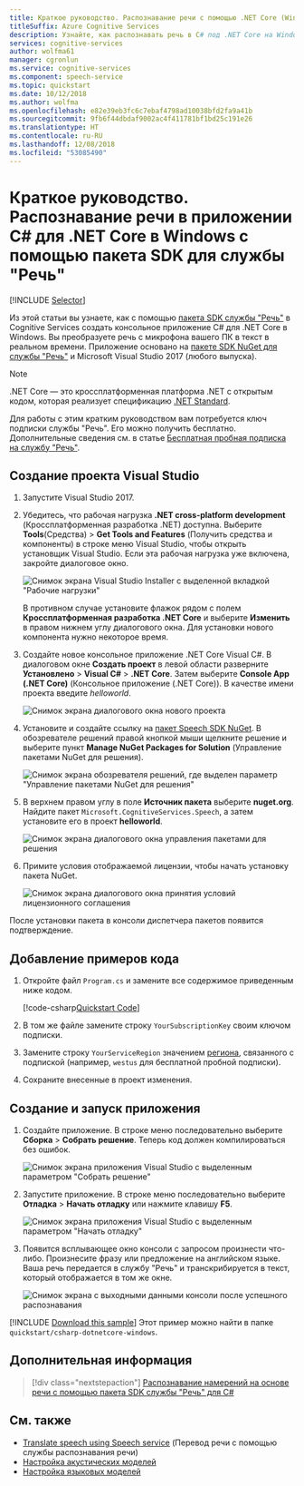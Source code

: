 ```yaml
---
title: Краткое руководство. Распознавание речи с помощью .NET Core (Windows) в службе "Речь"
titleSuffix: Azure Cognitive Services
description: Узнайте, как распознавать речь в C# под .NET Core на Windows, используя пакет SDK для службы "Речь"
services: cognitive-services
author: wolfma61
manager: cgronlun
ms.service: cognitive-services
ms.component: speech-service
ms.topic: quickstart
ms.date: 10/12/2018
ms.author: wolfma
ms.openlocfilehash: e82e39eb3fc6c7ebaf4798ad10038bfd2fa9a41b
ms.sourcegitcommit: 9fb6f44dbdaf9002ac4f411781bf1bd25c191e26
ms.translationtype: HT
ms.contentlocale: ru-RU
ms.lasthandoff: 12/08/2018
ms.locfileid: "53085490"
---
```

# <a name="quickstart-recognize-speech-in-c-under-net-core-on-windows-by-using-the-speech-sdk"></a>Краткое руководство. Распознавание речи в приложении C# для .NET Core в Windows с помощью пакета SDK для службы "Речь"

[!INCLUDE [Selector](../../../includes/cognitive-services-speech-service-quickstart-selector.md)]

Из этой статьи вы узнаете, как с помощью [пакета SDK службы "Речь"](speech-sdk.md) в Cognitive Services создать консольное приложение C# для .NET Core в Windows. Вы преобразуете речь с микрофона вашего ПК в текст в реальном времени. Приложение основано на [пакете SDK NuGet для службы "Речь"](https://aka.ms/csspeech/nuget) и Microsoft Visual Studio 2017 (любого выпуска).

> [!NOTE]
> .NET Core — это кроссплатформенная платформа .NET с открытым кодом, которая реализует спецификацию [.NET Standard](https://docs.microsoft.com/dotnet/standard/net-standard).

Для работы с этим кратким руководством вам потребуется ключ подписки службы "Речь". Его можно получить бесплатно. Дополнительные сведения см. в статье [Бесплатная пробная подписка на службу "Речь"](get-started.md).


## <a name="create-a-visual-studio-project"></a>Создание проекта Visual Studio

1. Запустите Visual Studio 2017.

1. Убедитесь, что рабочая нагрузка **.NET cross-platform development** (Кроссплатформенная разработка .NET) доступна. Выберите **Tools**(Средства) > **Get Tools and Features** (Получить средства и компоненты) в строке меню Visual Studio, чтобы открыть установщик Visual Studio. Если эта рабочая нагрузка уже включена, закройте диалоговое окно.

    ![Снимок экрана Visual Studio Installer с выделенной вкладкой "Рабочие нагрузки"](media/sdk/vs-enable-net-core-workload.png)

    В противном случае установите флажок рядом с полем **Кроссплатформенная разработка .NET Core** и выберите **Изменить** в правом нижнем углу диалогового окна. Для установки нового компонента нужно некоторое время.

1. Создайте новое консольное приложение .NET Core Visual C#. В диалоговом окне **Создать проект** в левой области разверните **Установлено** > **Visual C#** > **.NET Core**. Затем выберите **Console App (.NET Core)** (Консольное приложение (.NET Core)). В качестве имени проекта введите *helloworld*.

    ![Снимок экрана диалогового окна нового проекта](media/sdk/qs-csharp-dotnetcore-windows-01-new-console-app.png "Создание консольного приложения Visual C# (.NET Core)")

1. Установите и создайте ссылку на [пакет Speech SDK NuGet](https://aka.ms/csspeech/nuget). В обозревателе решений правой кнопкой мыши щелкните решение и выберите пункт **Manage NuGet Packages for Solution** (Управление пакетами NuGet для решения).

    ![Снимок экрана обозревателя решений, где выделен параметр "Управление пакетами NuGet для решения"](media/sdk/qs-csharp-dotnetcore-windows-02-manage-nuget-packages.png "Управление пакетами NuGet для решения")

1. В верхнем правом углу в поле **Источник пакета** выберите **nuget.org**. Найдите пакет `Microsoft.CognitiveServices.Speech`, а затем установите его в проект **helloworld**.

    ![Снимок экрана диалогового окна управления пакетами для решения](media/sdk/qs-csharp-dotnetcore-windows-03-nuget-install-1.0.0.png "Установка пакета NuGet")

1. Примите условия отображаемой лицензии, чтобы начать установку пакета NuGet.

    ![Снимок экрана диалогового окна принятия условий лицензионного соглашения](media/sdk/qs-csharp-dotnetcore-windows-04-nuget-license.png "Принять условия лицензионного соглашения")

После установки пакета в консоли диспетчера пакетов появится подтверждение.


## <a name="add-sample-code"></a>Добавление примеров кода

1. Откройте файл `Program.cs` и замените все содержимое приведенным ниже кодом.

    [!code-csharp[Quickstart Code](~/samples-cognitive-services-speech-sdk/quickstart/csharp-dotnetcore/helloworld/Program.cs#code)]

1. В том же файле замените строку `YourSubscriptionKey` своим ключом подписки.

1. Замените строку `YourServiceRegion` значением [региона](regions.md), связанного с подпиской (например, `westus` для бесплатной пробной подписки).

1. Сохраните внесенные в проект изменения.

## <a name="build-and-run-the-app"></a>Создание и запуск приложения

1. Создайте приложение. В строке меню последовательно выберите **Сборка** > **Собрать решение**. Теперь код должен компилироваться без ошибок.

    ![Снимок экрана приложения Visual Studio с выделенным параметром "Собрать решение"](media/sdk/qs-csharp-dotnetcore-windows-05-build.png "Успешная сборка")

1. Запустите приложение. В строке меню последовательно выберите **Отладка** > **Начать отладку** или нажмите клавишу **F5**.

    ![Снимок экрана приложения Visual Studio с выделенным параметром "Начать отладку"](media/sdk/qs-csharp-dotnetcore-windows-06-start-debugging.png "Start the app into debugging")

1. Появится всплывающее окно консоли с запросом произнести что-либо. Произнесите фразу или предложение на английском языке. Ваша речь передается в службу "Речь" и транскрибируется в текст, который отображается в том же окне.

    ![Снимок экрана с выходными данными консоли после успешного распознавания](media/sdk/qs-csharp-dotnetcore-windows-07-console-output.png "Console output after successful recognition")

[!INCLUDE [Download this sample](../../../includes/cognitive-services-speech-service-speech-sdk-sample-download-h2.md)]
Этот пример можно найти в папке `quickstart/csharp-dotnetcore-windows`.

## <a name="next-steps"></a>Дополнительная информация

> [!div class="nextstepaction"]
> [Распознавание намерений на основе речи с помощью пакета SDK службы "Речь" для C#](how-to-recognize-intents-from-speech-csharp.md)

## <a name="see-also"></a>См. также

- [Translate speech using Speech service](how-to-translate-speech-csharp.md) (Перевод речи с помощью службы распознавания речи)
- [Настройка акустических моделей](how-to-customize-acoustic-models.md)
- [Настройка языковых моделей](how-to-customize-language-model.md)
